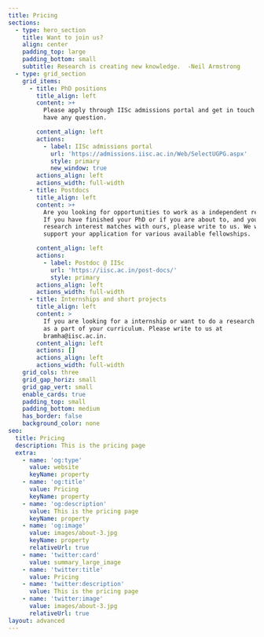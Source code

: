 ```yaml
---
title: Pricing
sections:
  - type: hero_section
    title: Want to join us?
    align: center
    padding_top: large
    padding_bottom: small
    subtitle: Research is creating new knowledge.  -Neil Armstrong
  - type: grid_section
    grid_items:
      - title: PhD positions
        title_align: left
        content: >+
          Please apply through IISc admissions portal and get in touch if you
          have any question.

        content_align: left
        actions:
          - label: IISc admissions portal
            url: 'https://admissions.iisc.ac.in/Web/SelectUGPG.aspx'
            style: primary
            new_window: true
        actions_align: left
        actions_width: full-width
      - title: Postdocs
        title_align: left
        content: >+
          Are you looking for opportunities to work as a independent researcher?
          If you have finished your PhD or if you are about to, and your
          research interest matches with ours, please write to us. We will
          support your application for various available fellowships.

        content_align: left
        actions:
          - label: Postdoc @ IISc
            url: 'https://iisc.ac.in/post-docs/'
            style: primary
        actions_align: left
        actions_width: full-width
      - title: Internships and short projects
        title_align: left
        content: >
          If you are looking for a internship or want to do a research project
          as a part of your curriculum. Please write to us at
          bramha@iisc.ac.in. 
        content_align: left
        actions: []
        actions_align: left
        actions_width: full-width
    grid_cols: three
    grid_gap_horiz: small
    grid_gap_vert: small
    enable_cards: true
    padding_top: small
    padding_bottom: medium
    has_border: false
    background_color: none
seo:
  title: Pricing
  description: This is the pricing page
  extra:
    - name: 'og:type'
      value: website
      keyName: property
    - name: 'og:title'
      value: Pricing
      keyName: property
    - name: 'og:description'
      value: This is the pricing page
      keyName: property
    - name: 'og:image'
      value: images/about-3.jpg
      keyName: property
      relativeUrl: true
    - name: 'twitter:card'
      value: summary_large_image
    - name: 'twitter:title'
      value: Pricing
    - name: 'twitter:description'
      value: This is the pricing page
    - name: 'twitter:image'
      value: images/about-3.jpg
      relativeUrl: true
layout: advanced
---
```

